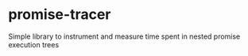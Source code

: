 # promise-tracer
Simple library to instrument and measure time spent in nested promise execution trees
